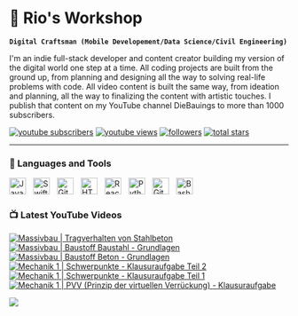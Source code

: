 # 🔧 Rio's Workshop 

**`Digital Craftsman (Mobile Developement/Data Science/Civil Engineering)`**

I'm an indie full-stack developer and content creator building my version of the digital world one step at a time. All coding projects are built from the ground up, from planning and designing all the way to solving real-life problems with code. All video content is built the same way, from ideation and planning, all the way to finalizing the content with artistic touches. I publish that content on my YouTube channel DieBauings to more than 1000 subscribers.

   <p align="left">
      <a href="https://www.youtube.com/c/diebauings?sub_confirmation=1">
         <img alt="youtube subscribers" title="Subscribe to my YouTube channel" src="https://custom-icon-badges.demolab.com/youtube/channel/subscribers/UC2WHjPDvbE6O328n17ZGcfg?color=%23E05D44&label=SUBSCRIBE&logo=video&logoColor=white&style=for-the-badge&labelColor=CE4630"/></a> 
      <a href="https://www.youtube.com/@DieBauings">
         <img alt="youtube views" title="YouTube views" src="https://custom-icon-badges.demolab.com/youtube/channel/views/UC2WHjPDvbE6O328n17ZGcfg?color=%23E1AD0E&logo=eye&logoColor=white&style=for-the-badge&labelColor=C79600"/></a> 
      <a href="https://github.com/RiosWorkshop?tab=followers">
         <img alt="followers" title="Follow me on Github" src="https://custom-icon-badges.demolab.com/github/followers/RiosWorkshop?color=236ad3&labelColor=1155ba&style=for-the-badge&logo=person-add&label=Follow&logoColor=white"/></a>
      <a href="https://github.com/RiosWorkshop?tab=repositories&sort=stargazers">
         <img alt="total stars" title="Total stars on GitHub" src="https://custom-icon-badges.demolab.com/github/stars/RiosWorkshop?color=55960c&style=for-the-badge&labelColor=488207&logo=star"/></a>
   </p>

---

### 🧰 Languages and Tools

<img align="left" alt="Java" width="30px" style="padding-right:10px;" src="https://cdn.jsdelivr.net/gh/devicons/devicon/icons/java/java-original.svg"/>
<img align="left" alt="Swift" width="30px" style="padding-right:10px;" src="https://cdn-icons-png.flaticon.com/512/5968/5968371.png"/>
<img align="left" alt="Git" width="30px" style="padding-right:10px;" src="https://cdn.jsdelivr.net/gh/devicons/devicon/icons/git/git-original.svg" />
<img align="left" alt="HTML" width="30px" style="padding-right:10px;" src="https://cdn.jsdelivr.net/gh/devicons/devicon/icons/html5/html5-plain.svg" />
<img align="left" alt="React" width="30px" style="padding-right:10px;" src="https://cdn.jsdelivr.net/gh/devicons/devicon/icons/react/react-original.svg" />
<img align="left" alt="Python" width="30px" style="padding-right:10px;" src="https://cdn.jsdelivr.net/gh/devicons/devicon/icons/python/python-plain.svg" />
<img align="left" alt="GitHub" width="30px" style="padding-right:10px;" src="https://cdn.jsdelivr.net/gh/devicons/devicon/icons/github/github-original.svg" />
<img align="left" alt="Bash" width="30px" style="padding-right:10px;" src="https://cdn.jsdelivr.net/gh/devicons/devicon/icons/bash/bash-original.svg" />
<br />

#

### 📺 Latest YouTube Videos

<!-- BEGIN YOUTUBE-CARDS -->
[![Massivbau | Tragverhalten von Stahlbeton](https://ytcards.demolab.com/?id=JKD_-fU5j_s&title=Massivbau+%7C+Tragverhalten+von+Stahlbeton&lang=en&timestamp=1740308431&background_color=%230d1117&title_color=%23ffffff&stats_color=%23dedede&max_title_lines=1&width=250&border_radius=5 "Massivbau | Tragverhalten von Stahlbeton")](https://www.youtube.com/watch?v=JKD_-fU5j_s)
[![Massivbau | Baustoff Baustahl - Grundlagen](https://ytcards.demolab.com/?id=x4KsNww6skw&title=Massivbau+%7C+Baustoff+Baustahl+-+Grundlagen&lang=en&timestamp=1739813412&background_color=%230d1117&title_color=%23ffffff&stats_color=%23dedede&max_title_lines=1&width=250&border_radius=5 "Massivbau | Baustoff Baustahl - Grundlagen")](https://www.youtube.com/watch?v=x4KsNww6skw)
[![Massivbau | Baustoff Beton - Grundlagen](https://ytcards.demolab.com/?id=togTb9878IE&title=Massivbau+%7C+Baustoff+Beton+-+Grundlagen&lang=en&timestamp=1738947668&background_color=%230d1117&title_color=%23ffffff&stats_color=%23dedede&max_title_lines=1&width=250&border_radius=5 "Massivbau | Baustoff Beton - Grundlagen")](https://www.youtube.com/watch?v=togTb9878IE)
[![Mechanik 1 | Schwerpunkte - Klausuraufgabe Teil 2](https://ytcards.demolab.com/?id=25Dz5XPRVPI&title=Mechanik+1+%7C+Schwerpunkte+-+Klausuraufgabe+Teil+2&lang=en&timestamp=1703527063&background_color=%230d1117&title_color=%23ffffff&stats_color=%23dedede&max_title_lines=1&width=250&border_radius=5 "Mechanik 1 | Schwerpunkte - Klausuraufgabe Teil 2")](https://www.youtube.com/watch?v=25Dz5XPRVPI)
[![Mechanik 1 | Schwerpunkte - Klausuraufgabe Teil 1](https://ytcards.demolab.com/?id=2b_JrHL2Rns&title=Mechanik+1+%7C+Schwerpunkte+-+Klausuraufgabe+Teil+1&lang=en&timestamp=1703527063&background_color=%230d1117&title_color=%23ffffff&stats_color=%23dedede&max_title_lines=1&width=250&border_radius=5 "Mechanik 1 | Schwerpunkte - Klausuraufgabe Teil 1")](https://www.youtube.com/watch?v=2b_JrHL2Rns)
[![Mechanik 1 | PVV (Prinzip der virtuellen Verrückung) - Klausuraufgabe](https://ytcards.demolab.com/?id=O7SuuXO9Ex0&title=Mechanik+1+%7C+PVV+%28Prinzip+der+virtuellen+Verr%C3%BCckung%29+-+Klausuraufgabe&lang=en&timestamp=1703527063&background_color=%230d1117&title_color=%23ffffff&stats_color=%23dedede&max_title_lines=1&width=250&border_radius=5 "Mechanik 1 | PVV (Prinzip der virtuellen Verrückung) - Klausuraufgabe")](https://www.youtube.com/watch?v=O7SuuXO9Ex0)
<!-- END YOUTUBE-CARDS -->

[<img src="https://custom-icon-badges.demolab.com/badge/-Subscribe%20For%20More-red?style=for-the-badge&logo=video&logoColor=white"/>](https://www.youtube.com/c/diebauings?sub_confirmation=1)

#

